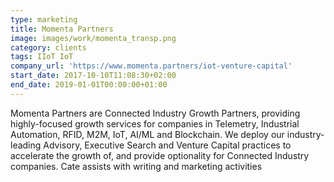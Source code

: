```yaml
---
type: marketing
title: Momenta Partners
image: images/work/momenta_transp.png
category: clients
tags: IIoT IoT
company_url: 'https://www.momenta.partners/iot-venture-capital'
start_date: 2017-10-10T11:08:30+02:00
end_date: 2019-01-01T00:00:00+01:00
---
```


Momenta Partners are Connected Industry Growth Partners, providing highly-focused growth services for companies in Telemetry, Industrial Automation, RFID, M2M, IoT, AI/ML and Blockchain. We deploy our industry-leading Advisory, Executive Search and Venture Capital practices to accelerate the growth of, and provide optionality for Connected Industry companies. Cate assists with writing and marketing activities
